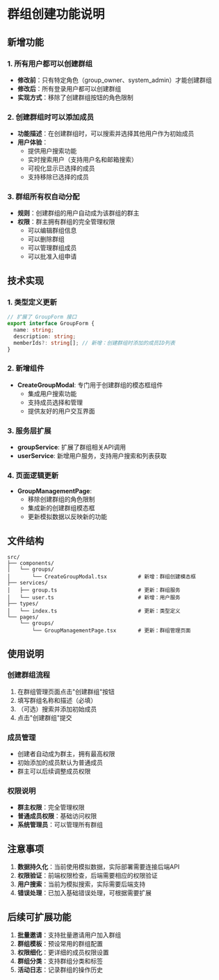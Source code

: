 # 群组创建功能说明

## 新增功能

### 1. 所有用户都可以创建群组
- **修改前**：只有特定角色（group_owner、system_admin）才能创建群组
- **修改后**：所有登录用户都可以创建群组
- **实现方式**：移除了创建群组按钮的角色限制

### 2. 创建群组时可以添加成员
- **功能描述**：在创建群组时，可以搜索并选择其他用户作为初始成员
- **用户体验**：
  - 提供用户搜索功能
  - 实时搜索用户（支持用户名和邮箱搜索）
  - 可视化显示已选择的成员
  - 支持移除已选择的成员

### 3. 群组所有权自动分配
- **规则**：创建群组的用户自动成为该群组的群主
- **权限**：群主拥有群组的完全管理权限
  - 可以编辑群组信息
  - 可以删除群组
  - 可以管理群组成员
  - 可以批准入组申请

## 技术实现

### 1. 类型定义更新
```typescript
// 扩展了 GroupForm 接口
export interface GroupForm {
  name: string;
  description: string;
  memberIds?: string[]; // 新增：创建群组时添加的成员ID列表
}
```

### 2. 新增组件
- **CreateGroupModal**: 专门用于创建群组的模态框组件
  - 集成用户搜索功能
  - 支持成员选择和管理
  - 提供友好的用户交互界面

### 3. 服务层扩展
- **groupService**: 扩展了群组相关API调用
- **userService**: 新增用户服务，支持用户搜索和列表获取

### 4. 页面逻辑更新
- **GroupManagementPage**: 
  - 移除创建群组的角色限制
  - 集成新的创建群组模态框
  - 更新模拟数据以反映新的功能

## 文件结构

```
src/
├── components/
│   └── groups/
│       └── CreateGroupModal.tsx          # 新增：群组创建模态框
├── services/
│   ├── group.ts                          # 更新：群组服务
│   └── user.ts                           # 新增：用户服务
├── types/
│   └── index.ts                          # 更新：类型定义
└── pages/
    └── groups/
        └── GroupManagementPage.tsx       # 更新：群组管理页面
```

## 使用说明

### 创建群组流程
1. 在群组管理页面点击"创建群组"按钮
2. 填写群组名称和描述（必填）
3. （可选）搜索并添加初始成员
4. 点击"创建群组"提交

### 成员管理
- 创建者自动成为群主，拥有最高权限
- 初始添加的成员默认为普通成员
- 群主可以后续调整成员权限

### 权限说明
- **群主权限**：完全管理权限
- **普通成员权限**：基础访问权限
- **系统管理员**：可以管理所有群组

## 注意事项

1. **数据持久化**：当前使用模拟数据，实际部署需要连接后端API
2. **权限验证**：前端权限检查，后端需要相应的权限验证
3. **用户搜索**：当前为模拟搜索，实际需要后端支持
4. **错误处理**：已加入基础错误处理，可根据需要扩展

## 后续可扩展功能

1. **批量邀请**：支持批量邀请用户加入群组
2. **群组模板**：预设常用的群组配置
3. **权限细化**：更详细的成员权限设置
4. **群组分类**：支持群组分类和标签
5. **活动日志**：记录群组的操作历史
